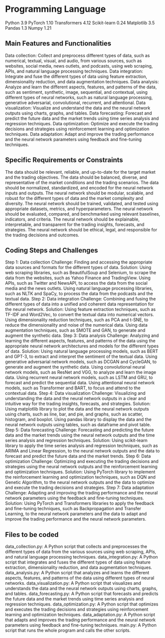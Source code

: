 # Programming Language
Python 3.9
PyTorch 1.10
Transformers 4.12
Scikit-learn 0.24
Matplotlib 3.5
Pandas 1.3
Numpy 1.21
## Main Features and Functionalities
Data collection: Collect and preprocess different types of data, such as numerical, textual, visual, and audio, from various sources, such as websites, social media, news outlets, and podcasts, using web scraping, APIs, and natural language processing techniques.
Data integration: Integrate and fuse the different types of data using feature extraction, dimensionality reduction, and data augmentation techniques.
Data analysis: Analyze and learn the different aspects, features, and patterns of the data, such as sentiment, synthetic, image, sequential, and contextual, using different types of neural networks, such as natural language processing, generative adversarial, convolutional, recurrent, and attentional.
Data visualization: Visualize and understand the data and the neural network outputs using charts, graphs, and tables.
Data forecasting: Forecast and predict the future data and the market trends using time series analysis and regression techniques.
Data optimization: Optimize and execute the trading decisions and strategies using reinforcement learning and optimization techniques.
Data adaptation: Adapt and improve the trading performance and the neural network parameters using feedback and fine-tuning techniques.
## Specific Requirements or Constraints
The data should be relevant, reliable, and up-to-date for the target market and the trading objectives.
The data should be balanced, diverse, and representative of the market conditions and the trading scenarios.
The data should be normalized, standardized, and encoded for the neural network inputs and outputs.
The neural network should be modular, scalable, and robust for the different types of data and the market complexity and diversity.
The neural network should be trained, validated, and tested using appropriate datasets, metrics, and hyperparameters.
The neural network should be evaluated, compared, and benchmarked using relevant baselines, indicators, and criteria.
The neural network should be explainable, interpretable, and transparent for the trading insights, forecasts, and strategies.
The neural network should be ethical, legal, and responsible for the trading decisions and outcomes.
## Coding Steps and Challenges
Step 1: Data collection
Challenge: Finding and accessing the appropriate data sources and formats for the different types of data.
Solution: Using web scraping libraries, such as BeautifulSoup and Selenium, to scrape the data from the websites, such as Yahoo Finance and TradingView. Using APIs, such as Twitter and NewsAPI, to access the data from the social media and the news outlets. Using natural language processing libraries, such as NLTK and SpaCy, to process the data from the podcasts and the textual data.
Step 2: Data integration
Challenge: Combining and fusing the different types of data into a unified and coherent data representation for the neural network.
Solution: Using feature extraction techniques, such as TF-IDF and Word2Vec, to convert the textual data into numerical vectors. Using dimensionality reduction techniques, such as PCA and t-SNE, to reduce the dimensionality and noise of the numerical data. Using data augmentation techniques, such as SMOTE and GAN, to generate and augment the synthetic data.
Step 3: Data analysis
Challenge: Analyzing and learning the different aspects, features, and patterns of the data using the appropriate neural network architectures and models for the different types of data.
Solution: Using natural language processing models, such as BERT and GPT-3, to extract and interpret the sentiment of the textual data. Using generative adversarial network models, such as DCGAN and CycleGAN, to generate and augment the synthetic data. Using convolutional neural network models, such as ResNet and VGG, to analyze and learn the image data. Using recurrent neural network models, such as LSTM and GRU, to forecast and predict the sequential data. Using attentional neural network models, such as Transformer and BART, to focus and attend to the contextual data.
Step 4: Data visualization
Challenge: Visualizing and understanding the data and the neural network outputs in a clear and intuitive way for the trading insights, forecasts, and strategies.
Solution: Using matplotlib library to plot the data and the neural network outputs using charts, such as line, bar, and pie, and graphs, such as scatter, histogram, and boxplot. Using pandas library to display the data and the neural network outputs using tables, such as dataframe and pivot table.
Step 5: Data forecasting
Challenge: Forecasting and predicting the future data and the market trends using the neural network outputs and the time series analysis and regression techniques.
Solution: Using scikit-learn library to apply the time series analysis and regression techniques, such as ARIMA and Linear Regression, to the neural network outputs and the data to forecast and predict the future data and the market trends.
Step 6: Data optimization
Challenge: Optimizing and executing the trading decisions and strategies using the neural network outputs and the reinforcement learning and optimization techniques.
Solution: Using PyTorch library to implement the reinforcement learning and optimization techniques, such as DQN and Genetic Algorithm, to the neural network outputs and the data to optimize and execute the trading decisions and strategies.
Step 7: Data adaptation
Challenge: Adapting and improving the trading performance and the neural network parameters using the feedback and fine-tuning techniques.
Solution: Using PyTorch and Transformers libraries to apply the feedback and fine-tuning techniques, such as Backpropagation and Transfer Learning, to the neural network parameters and the data to adapt and improve the trading performance and the neural network parameters.
## Files to be coded
data_collection.py: A Python script that collects and preprocesses the different types of data from the various sources using web scraping, APIs, and natural language processing techniques.
data_integration.py: A Python script that integrates and fuses the different types of data using feature extraction, dimensionality reduction, and data augmentation techniques.
data_analysis.py: A Python script that analyzes and learns the different aspects, features, and patterns of the data using different types of neural networks.
data_visualization.py: A Python script that visualizes and understands the data and the neural network outputs using charts, graphs, and tables.
data_forecasting.py: A Python script that forecasts and predicts the future data and the market trends using time series analysis and regression techniques.
data_optimization.py: A Python script that optimizes and executes the trading decisions and strategies using reinforcement learning and optimization techniques.
data_adaptation.py: A Python script that adapts and improves the trading performance and the neural network parameters using feedback and fine-tuning techniques.
main.py: A Python script that runs the whole program and calls the other scripts.
